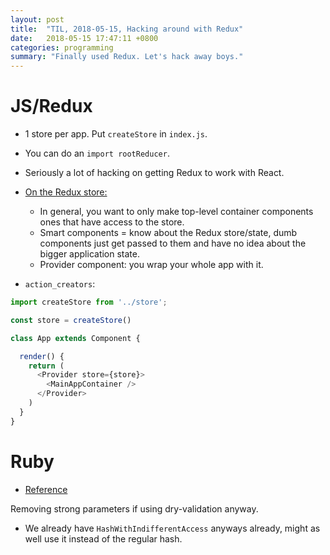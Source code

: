 ```yaml
---
layout: post
title:  "TIL, 2018-05-15, Hacking around with Redux"
date:   2018-05-15 17:47:11 +0800
categories: programming
summary: "Finally used Redux. Let's hack away boys."
---
```


# JS/Redux

- 1 store per app. Put `createStore` in `index.js`.
- You can do an `import rootReducer`.
- Seriously a lot of hacking on getting Redux to work with React.

- [On the Redux store:](https://stackoverflow.com/questions/35300419/redux-do-i-have-to-import-store-in-all-my-containers-if-i-want-to-have-access-t)
  - In general, you want to only make top-level container components ones that have access to the store.
  - Smart components = know about the Redux store/state, dumb components just get passed to them and have no idea about the bigger application state.
  - Provider component: you wrap your whole app with it.
- `action_creators`:

``` js
import createStore from '../store';

const store = createStore()

class App extends Component {

  render() {
    return (
      <Provider store={store}>
        <MainAppContainer />
      </Provider>
    )
  }
}
```

# Ruby

- [Reference](https://stackoverflow.com/questions/43551676/unable-to-convert-unpermitted-parameters-to-hash-ruby-on-rails-app-error?utm_medium=organic&utm_source=google_rich_qa&utm_campaign=google_rich_qa)

Removing strong parameters if using dry-validation anyway.

- We already have `HashWithIndifferentAccess` anyways already, might as well use it instead of the regular hash.
